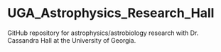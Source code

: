 # UGA_Astrophysics_Research_Hall
GitHub repository for astrophysics/astrobiology research with Dr. Cassandra Hall at the University of Georgia.
